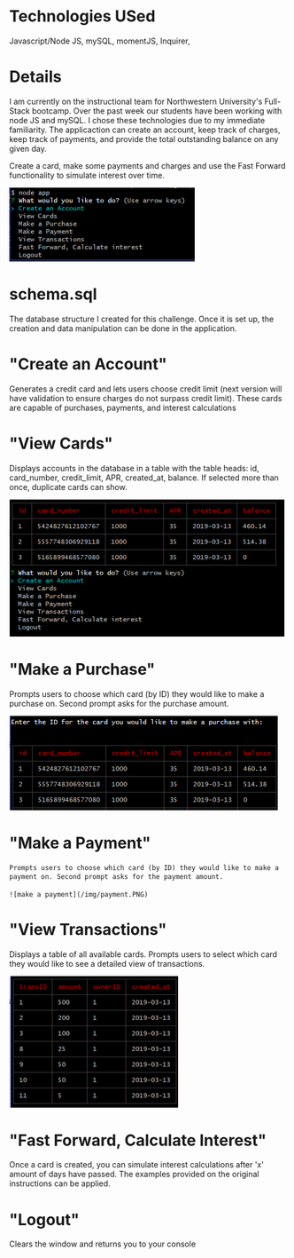 # Technologies USed
   Javascript/Node JS,
   mySQL,
   momentJS,
   Inquirer,

# Details
   I am currently on the instructional team for Northwestern University's Full-Stack bootcamp. Over the past week our students have been working with node JS and mySQL. I chose these technologies due to my immediate familiarity. The applicaction can create an account, keep track of charges, keep track of payments, and provide the total outstanding balance on any given day. 

   Create a card, make some payments and charges and use the Fast Forward functionality to simulate interest over time.

   ![main window](/img/main.PNG)

# schema.sql
   The database structure I created for this challenge. Once it is set up, the creation and data manipulation can be done in the application.

# "Create an Account"
   Generates a credit card and lets users choose credit limit (next version will have validation to ensure charges do not surpass credit limit). These cards are capable of purchases, payments, and interest calculations


# "View Cards"
   Displays accounts in the database in a table with the table heads: id, card_number, credit_limit, APR, created_at, balance. If selected more than once, duplicate cards can show.

   ![view cards](/img/view-cards.PNG)

# "Make a Purchase"
   Prompts users to choose which card (by ID) they would like to make a purchase on. Second prompt asks for the purchase amount.

   ![make a purchase](/img/purchase.PNG)

# "Make a Payment"
    Prompts users to choose which card (by ID) they would like to make a payment on. Second prompt asks for the payment amount.

    ![make a payment](/img/payment.PNG)

# "View Transactions"
   Displays a table of all available cards. Prompts users to select which card they would like to see a detailed view of transactions.

   ![see transactions](/img/transactions.PNG)

# "Fast Forward, Calculate Interest"
   Once a card is created, you can simulate interest calculations after 'x' amount of days have passed. The examples provided on the original instructions can be applied.

# "Logout"
   Clears the window and returns you to your console

